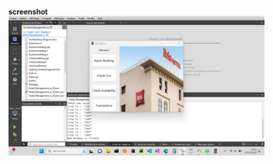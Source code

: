 
**screenshot**
![Screenshots](https://raw.githubusercontent.com/med-aziz-bejaoui/Hotel_Management/main/qt%20demo/1.png)
